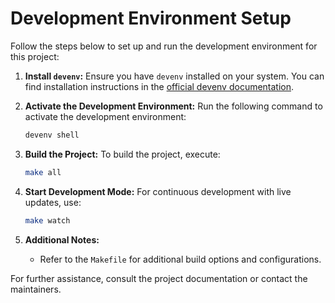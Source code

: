 # Development Environment Setup

Follow the steps below to set up and run the development environment for this project:

1. **Install `devenv`:**
    Ensure you have `devenv` installed on your system. You can find installation instructions in the [official devenv documentation](https://devenv.sh/getting-started).

2. **Activate the Development Environment:**
    Run the following command to activate the development environment:
    ```bash
    devenv shell
    ```

3. **Build the Project:**
    To build the project, execute:
    ```bash
    make all
    ```

4. **Start Development Mode:**
    For continuous development with live updates, use:
    ```bash
    make watch
    ```

5. **Additional Notes:**
    - Refer to the `Makefile` for additional build options and configurations.

For further assistance, consult the project documentation or contact the maintainers.